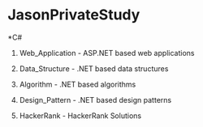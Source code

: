 # JasonPrivateStudy

*C#
1. Web_Application - ASP.NET based web applications

2. Data_Structure - .NET based data structures

3. Algorithm - .NET based algorithms

4. Design_Pattern - .NET based design patterns

5. HackerRank - HackerRank Solutions